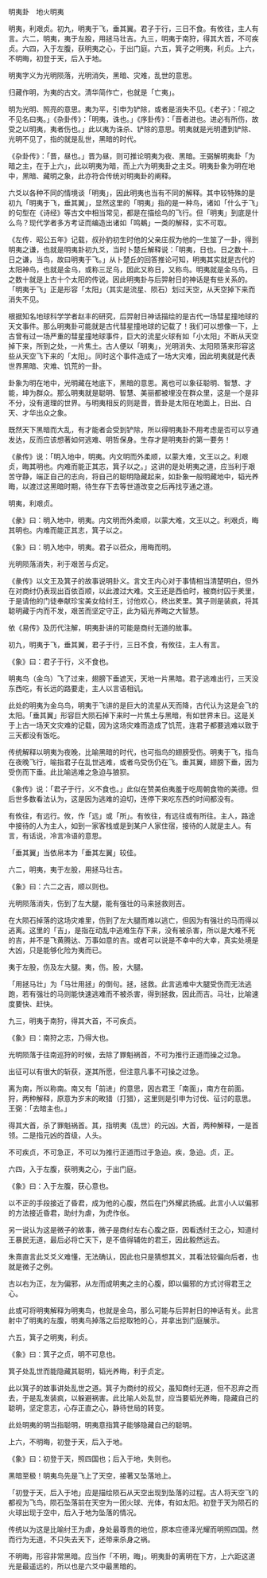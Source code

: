 
明夷卦　地火明夷

明夷，利艰贞。初九，明夷于飞，垂其翼。君子于行，三日不食。有攸往，主人有言。六二，明夷，夷于左股，用拯马壮吉。九三，明夷于南狩，得其大首，不可疾贞。六四，入于左腹，获明夷之心，于出门庭。六五，箕子之明夷，利贞。上六，不明晦，初登于天，后入于地。

明夷字义为光明陨落，光明消失，黑暗、灾难，乱世的意思。

归藏作明，为夷的古文。清华简作亡，也就是「亡夷」。

明为光明、照亮的意思。夷为平，引申为铲除，或者是消失不见。《老子》：「视之不见名曰夷。」《杂卦传》：「明夷，诛也。」《序卦传》：「晋者进也。进必有所伤，故受之以明夷，夷者伤也。」此以夷为诛杀、铲除的意思。明夷就是光明遭到铲除、光明不见了，指的就是乱世，黑暗的时代。

《杂卦传》：「晋，昼也。」晋为昼，则可推论明夷为夜、黑暗。王弼解明夷卦「为暗之主，在于上六」，此以明夷为暗，而上六为明夷卦之主爻。明夷卦象为明在地中，黑暗、藏明之象，此亦符合传统对明夷卦的阐释。

六爻以各种不同的情境谈「明夷」，因此明夷也当有不同的解释。其中较特殊的是初九「明夷于飞，垂其翼」，显然这里的「明夷」指的是一种鸟，诸如「什么于飞」的句型在《诗经》等古文中相当常见，都是在描绘鸟的飞行。但「明夷」到底是什么鸟？现代学者多方考证而编造出诸如「鸣鴺」一类的解释，实不可取。

《左传．昭公五年》记载，叔孙豹初生时他的父亲庄叔为他的一生筮了一卦，得到明夷之谦，也就是明夷卦初九爻，当时卜楚丘解释说：「明夷，日也。日之数十…日之谦，当鸟，故曰明夷于飞。」从卜楚丘的回答推论可知，明夷其实就是古代的太阳神鸟，也就是金乌，或称三足乌，因此又称日，又称鸟。明夷就是金乌鸟，日之数十就是上古十个太阳的传说。因此明夷卦与后羿射日的神话是有些关系的。「明夷于飞」正是形容「太阳」（其实是流星、陨石）划过天空，从天空掉下来而消失不见。

根据知名地球科学学者赵丰的研究，后羿射日神话描绘的是古代一场彗星撞地球的天文事件。那么明夷卦可能就是古代彗星撞地球的记载了！我们可以想像一下，上古曾有过一场严重的彗星撞地球事件，巨大的流星火球有如「小太阳」不断从天空掉下来，所到之处，一片焦土。古人便以「明夷」，光明消失、太阳陨落来形容这些从天空飞下来的「太阳」。同时这个事件造成了一场大灾难，因此明夷就是代表世界黑暗、灾难、饥荒的一卦。

卦象为明在地中，光明藏在地底下，黑暗的意思。离也可以象征聪明、智慧、才能，坤为群众。那么明夷就是聪明、智慧、美丽都被埋没在群众里，这是一个是非不分，没有道理的世界。与明夷相反的则是晋，晋卦是太阳在地面上，日出、白天、才华出众之象。

既然天下黑暗而大乱，有才能者会受到铲除，所以得明夷卦不用考虑是否可以亨通发达，反而应该想著如何逃难、明哲保身。生存才是明夷卦的第一要务！

《彖传》说：「明入地中，明夷。内文明而外柔顺，以蒙大难，文王以之。利艰贞，晦其明也。内难而能正其志，箕子以之。」这讲的是处明夷之道，应当利于艰苦守静，端正自己的志向，将自己的聪明隐藏起来，如卦象一般明藏地中，韬光养晦，以渡过这黑暗时期，待生存下去等世道改变之后再找亨通之道。

明夷，利艰贞。

《彖》曰：明入地中，明夷。内文明而外柔顺，以蒙大难，文王以之。利艰贞，晦其明也。内难而能正其志，箕子以之。

《象》曰：明入地中，明夷。君子以莅众，用晦而明。

光明陨落消失，利于艰苦与贞定。

《彖传》以文王及箕子的故事说明卦义。言文王内心对于事情相当清楚明白，但外在对商纣仍表现出百依百顺，以此渡过大难。文王还是西伯时，被商纣囚于羑里，于是请他的门徒奉献珍宝美女给纣王，讨他欢心，终出羑里。箕子则是装疯，将其聪明藏于内而不发，艰苦而坚定守正，此为韬光养晦之大智慧。

依《易传》及历代注解，明夷卦讲的可能是商纣无道的故事。

初九，明夷于飞，垂其翼，君子于行，三日不食，有攸往，主人有言。

《象》曰：君子于行，义不食也。

明夷鸟（金乌）飞了过来，翅膀下垂遮天，天地一片黑暗。君子逃难出行，三天没东西吃，有长远的路要走，主人以言语相讥。

此处的明夷为金乌鸟，明夷于飞讲的是巨大的流星从天而降，古代认为这是会飞的太阳。「垂其翼」形容巨大陨石掉下来时一片焦土与黑暗，有如世界末日。这是关于上古一场天文灾难的记载，因为这场灾难而造成了饥荒，连君子都要逃难以致于三天都没有饭吃。

传统解释以明夷为夜晚，比喻黑暗的时代，也可指鸟的翅膀受伤。明夷于飞，指鸟在夜晚飞行，喻指君子在乱世逃难，或者鸟受伤仍在飞。垂其翼，翅膀下垂，因为受伤而下垂。此比喻逃难之急迫与狼狈。

《象传》说：「君子于行，义不食也。」此似在赞美伯夷羞于吃周朝食物的美德。但后世多数看法认为，这是因为逃难的迫切，连停下来吃东西的时间都没有。

有攸往，有远行。攸，作「远」或「所」。有攸往，有远往或有所往。主人，路途中接待的人为主人，如到一家客栈或是到某户人家住宿，接待的人就是主人。有言，有话说，冷言冷语的意思。

「垂其翼」当依帛本为「垂其左翼」较佳。

六二，明夷，夷于左股，用拯马壮吉。

《象》曰：六二之吉，顺以则也。

光明陨落消失，伤到了左大腿，能有强壮的马来拯救则吉。

在大陨石掉落的这场灾难里，伤到了左大腿而难以逃亡，但因为有强壮的马而得以逃离。这里的「吉」，是指在动乱中逃难生存下来，没有被杀害，所以是大难不死的吉，并不是飞黄腾达、万事如意的吉。或者可以说是不幸中的大幸，真实处境是大凶，只是能够化险为夷而已。

夷于左股，伤及左大腿。夷，伤。股，大腿。

「用拯马壮」为「马壮用拯」的倒句。拯，拯救。此言逃难中大腿受伤而无法逃跑，若有强壮的马则能快速逃难而不被杀害，得到拯救，因此而吉。马壮，比喻速度要快、赶快。

九三，明夷于南狩，得其大首，不可疾贞。

《象》曰：南狩之志，乃得大也。

光明陨落于往南巡狩的时候，去除了罪魁祸首，不可为推行正道而操之过急。

出征可以有很大的斩获，遂其所愿，但注意凡事不可操之过急。

离为南，所以称南。南又有「前进」的意思，因古君王「南面」，南方在前面。狩，两种解释，原意为岁末的畋猎（打猎），这里则是引申为讨伐、征讨的意思。王弼：「去暗主也。」

得其大首，杀了罪魁祸首。其，指明夷（乱世）的元凶。大首，两种解释，一是首领。二是指元凶的首级，人头。

不可疾贞，不可急正，不可以为推行正道而过于急迫。疾，急迫。贞，正。

六四，入于左腹，获明夷之心，于出门庭。

《象》曰：入于左腹，获心意也。

以不正的手段接近了昏君，成为他的心腹，然后在门外耀武扬威。此言小人以偏邪的方法接近昏君，助纣为虐，为虎作伥。

另一说认为这是微子的故事，微子是商纣左右心腹之臣，因看透纣王之心，知道纣王暴民无道，最后必将亡天下，是不值得辅佐的君王，因此毅然远去。

朱熹直言此爻爻义难懂，无法确认，因此也只是猜想其义，其看法较偏向后者，也就是微子之例。

古以右为正，左为偏邪，从左而成明夷之主的心腹，即以偏邪的方式讨得君王之心。

此或可将明夷解释为明夷鸟，也就是金乌，那么可能与后羿射日的神话有关。此言射中了明夷的左腹，明夷鸟掉落之后挖取牠的心，并拿出到门庭展示。

六五，箕子之明夷，利贞。

《象》曰：箕子之贞，明不可息也。

箕子处乱世而能隐藏其聪明，韬光养晦，利于贞定。

此以箕子的故事讲处乱世之道。箕子为商纣的叔父，虽知商纣无道，但不忍弃之而去，于是乱发装疯，以躲避祸害。此比喻人处乱世，应当要韬光养晦，隐藏自己的聪明，坚定意志，心存正直之心，静待世局的转变。

此处明夷的明当指聪明，明夷意指箕子能够隐藏自己的聪明。

上六，不明晦，初登于天，后入于地。

《象》曰：初登于天，照四国也；后入于地，失则也。

黑暗至极！明夷鸟先是飞上了天空，接著又坠落地上。

「初登于天，后入于地」应是描绘陨石从天空出现到坠落的过程。古人将天空飞的都视为飞鸟，陨石坠落前在天空为一团火球、光体，有如太阳。初登于天为陨石的火球出现于空中，后入于地为坠落的情况。

传统以为这是比喻纣王为虐，身处最尊贵的地位，原本应德泽光耀而明照四国。然而行为无道，不只失去天下，还带来杀身之祸。

不明晦，形容非常黑暗。应当作「不明，晦」。明夷卦的离明在下方，上六距这道光是最遥远的，所以也是六爻中最黑暗的。